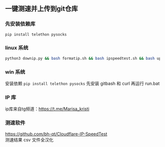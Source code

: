 ## 一键测速并上传到git仓库

### 先安装依赖库
```py
pip install telethon pysocks
```

### linux 系统
```bash
python3 downip.py && bash formatip.sh && bash ipspeedtest.sh && bash uploadcsv.sh && echo "✅ 所有任务执行完成！"
```

### win 系统
安装依赖 `pip install telethon pysocks`
先安装 gitbash 和 curl
再运行 run.bat  

### IP 库
ip库来自tg频道：https://t.me/Marisa_kristi

### 测速软件
https://github.com/bh-qt/Cloudflare-IP-SpeedTest  
测速结果 csv 文件全汉化
